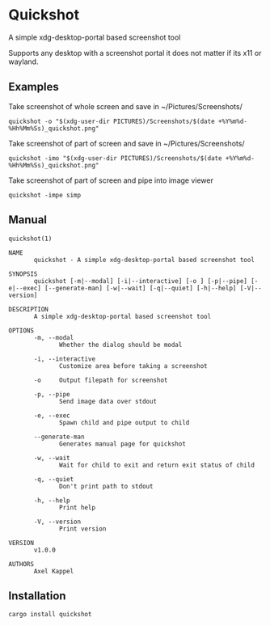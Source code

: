 # Quickshot
A simple xdg-desktop-portal based screenshot tool

Supports any desktop with a screenshot portal it does not matter if its x11 or wayland.

## Examples
Take screenshot of whole screen and save in ~/Pictures/Screenshots/
```
quickshot -o "$(xdg-user-dir PICTURES)/Screenshots/$(date +%Y%m%d-%Hh%Mm%Ss)_quickshot.png"
```

Take screenshot of part of screen and save in ~/Pictures/Screenshots/
```
quickshot -imo "$(xdg-user-dir PICTURES)/Screenshots/$(date +%Y%m%d-%Hh%Mm%Ss)_quickshot.png"
```

Take screenshot of part of screen and pipe into image viewer
```
quickshot -impe simp
```

## Manual
```
quickshot(1)

NAME
       quickshot - A simple xdg-desktop-portal based screenshot tool

SYNOPSIS
       quickshot [-m|--modal] [-i|--interactive] [-o ] [-p|--pipe] [-e|--exec] [--generate-man] [-w|--wait] [-q|--quiet] [-h|--help] [-V|--version]

DESCRIPTION
       A simple xdg-desktop-portal based screenshot tool

OPTIONS
       -m, --modal
              Whether the dialog should be modal

       -i, --interactive
              Customize area before taking a screenshot

       -o     Output filepath for screenshot

       -p, --pipe
              Send image data over stdout

       -e, --exec
              Spawn child and pipe output to child

       --generate-man
              Generates manual page for quickshot

       -w, --wait
              Wait for child to exit and return exit status of child

       -q, --quiet
              Don't print path to stdout

       -h, --help
              Print help

       -V, --version
              Print version

VERSION
       v1.0.0

AUTHORS
       Axel Kappel
```

## Installation
```
cargo install quickshot
```